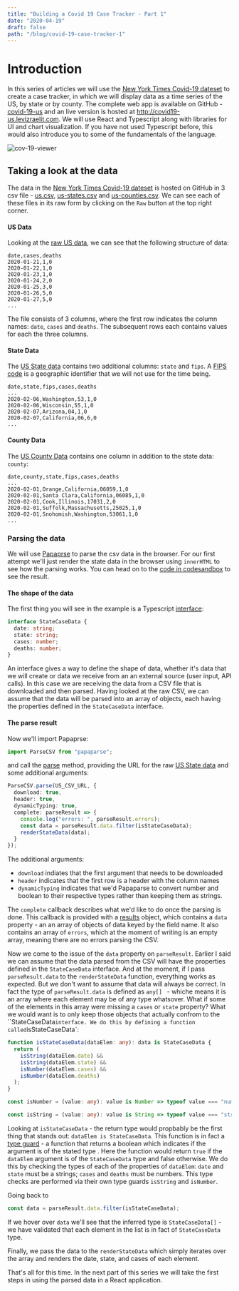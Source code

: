 ```yaml
---
title: "Building a Covid 19 Case Tracker - Part 1"
date: "2020-04-19"
draft: false
path: "/blog/covid-19-case-tracker-1"
---
```


# Introduction

In this series of articles we will use the [New York Times Covid-19 dateset](https://github.com/nytimes/covid-19-data) to create a case tracker, in which we will display data as a time series of the US, by state or by county. The complete web app is available on GitHub - [covid-19-us](https://github.com/lizraeli/covid-19-us) and an live version is hosted at http://covid19-us.levizraelit.com. We will use React and Typescript along with libraries for UI and chart visualization. If you have not used Typescript before, this would also introduce you to some of the fundamentals of the language.



![cov-19-viewer](/Users/lev.izraelit/Desktop/cov-19-viewer.png)



## Taking a look at the data

The data in the [New York Times Covid-19 dateset](https://github.com/nytimes/covid-19-data) is hosted on GitHub in 3 csv file - [us.csv](https://github.com/nytimes/covid-19-data/blob/master/us.csv), [us-states.csv](https://github.com/nytimes/covid-19-data/blob/master/us-states.csv)  and [us-counties.csv](https://github.com/nytimes/covid-19-data/blob/master/us-counties.csv). We can see each of these files in its raw form by clicking on the `Raw` button at the top right corner.

#### US Data

 Looking at the [raw US data](https://raw.githubusercontent.com/nytimes/covid-19-data/master/us.csv), we can see that the following structure of data:

```
date,cases,deaths
2020-01-21,1,0
2020-01-22,1,0
2020-01-23,1,0
2020-01-24,2,0
2020-01-25,3,0
2020-01-26,5,0
2020-01-27,5,0
...
```

The file consists of 3 columns, where the first row indicates the column names: `date`, `cases` and `deaths`. The subsequent rows each contains values for each the three columns.

#### State Data

The [US State data](https://raw.githubusercontent.com/nytimes/covid-19-data/master/us-states.csv) contains two additional columns: `state` and `fips`. A [FIPS code](https://www.census.gov/quickfacts/fact/note/US/fips)  is a  geographic identifier that we will not use for the time being. 

```
date,state,fips,cases,deaths
...
2020-02-06,Washington,53,1,0
2020-02-06,Wisconsin,55,1,0
2020-02-07,Arizona,04,1,0
2020-02-07,California,06,6,0
...
```

#### County Data

The [US County Data](https://raw.githubusercontent.com/nytimes/covid-19-data/master/us-counties.csv) contains one column in addition to the state data: `county`:

```
date,county,state,fips,cases,deaths
...
2020-02-01,Orange,California,06059,1,0
2020-02-01,Santa Clara,California,06085,1,0
2020-02-01,Cook,Illinois,17031,2,0
2020-02-01,Suffolk,Massachusetts,25025,1,0
2020-02-01,Snohomish,Washington,53061,1,0
...
```

### Parsing the data

We will use [Papaprse](https://www.papaparse.com/) to parse the csv data in the browser. For our first attempt we'll just render the state data in the browser using `innerHTML` to see how the parsing works. You can head on to the [code in codesandbox](https://codesandbox.io/s/ny-times-data-parse-902t9?file=/src/index.ts) to see the result.  

#### The shape of the data

The first thing you will see in the example is a Typescript [interface](https://www.typescriptlang.org/docs/handbook/interfaces.html):

```typescript
interface StateCaseData {
  date: string;
  state: string;
  cases: number;
  deaths: number;
}
```

An interface gives a way to define the shape of data, whether it's data that we will create or data we receive from an an external source (user input, API calls). In this case we are receiving the data from a CSV file that is downloaded and then parsed. Having looked at the raw CSV, we can assume that the data will be parsed into an array of objects, each having the properties defined in the `StateCaseData` interface. 



#### The parse result

Now we'll import Papaprse:

```typescript
import ParseCSV from "papaparse";
```

and call the [parse](https://www.papaparse.com/docs#remote-files) method, providing the URL for the raw [US State data](https://raw.githubusercontent.com/nytimes/covid-19-data/master/us-states.csv) and some additional arguments:

```typescript
ParseCSV.parse(US_CSV_URL, {
  download: true,
  header: true,
  dynamicTyping: true,
  complete: parseResult => {
    console.log("errors: ", parseResult.errors);
    const data = parseResult.data.filter(isStateCaseData);
    renderStateData(data);
  }
});
```

The additional arguments:

- `download` indiates that the first argument that needs to be downloaded
- `header` indicates that the first row is a header with the column names
- `dynamicTyping` indicates that we'd Papaparse to convert number and boolean to their respective types rather than keeping them as strings.

The `complete` callback describes what we'd like to do once the parsing is done. This callback is provided with a [results](https://www.papaparse.com/docs#results) object, which contains a `data` property - an an array of objects of data keyed by the field name.  It also contains an array of `errors`, which at the moment of writing is an empty array, meaning there are no errors parsing the CSV. 

Now we come to the issue of the `data` property on `parseResult`. Earlier I said we can assume that the data parsed from the CSV will have the properties defined in the `StateCaseData` interface. And at the moment, if I pass `parseResult.data` to the `renderStateData` function, everything works as expected. But we don't want to assume that data will always be correct. In fact the type of `parseResult.data`  is defined as `any[] `   - whiche means it is an array where each element may be of any type whatsover. What if some of the elements in this array were missing a `cases` or `state` property? What we would want is to only keep those objects that actually confrom to the ``StateCaseData` interface. We do this by defining a function called `isStateCaseData`:

```typescript
function isStateCaseData(dataElem: any): data is StateCaseData {
  return (
    isString(dataElem.date) &&
    isString(dataElem.state) &&
    isNumber(dataElem.cases) &&
    isNumber(dataElem.deaths)
  );
}

const isNumber = (value: any): value is Number => typeof value === "number";

const isString = (value: any): value is String => typeof value === "string";
```

Looking at `isStateCaseData` - the return type would propbably be the first thing that stands out: `dataElem is StateCaseData`. This function is in fact a [type guard](https://www.typescriptlang.org/docs/handbook/advanced-types.html#user-defined-type-guards) - a function that returns a boolean which indicates if the argument is of the stated type . Here the function would return `true` if the `dataElem` argument is of the `StateCaseData` type and false otherwise. We do this by checking the types of each of the properties of `dataElem`: `date` and `state` must be a strings; `cases` and `deaths` must be numbers. This type checks are performed via their own type guards `isString` and `isNumber`.

Going back to 

```typescript
const data = parseResult.data.filter(isStateCaseData);
```

If we hover over `data` we'll see that the inferred type is `StateCaseData[]` - we have validated that each element in the list is in fact of `StateCaseData` type. 

Finally, we pass the data to the `renderStateData` which simply iterates over the array and renders the date, state, and cases of each element.



That's all for this time. In the next part of this series we will take the first steps in using the parsed data in a React application.

